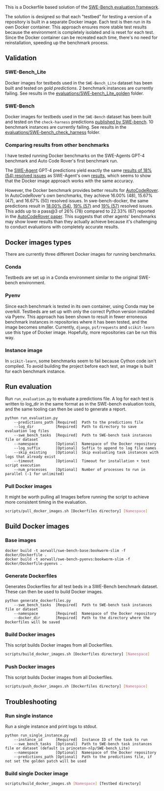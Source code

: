 This is a Dockerfile based solution of the [SWE-Bench evaluation framework](https://github.com/princeton-nlp/SWE-bench/tree/main/swebench/harness).

The solution is designed so that each "testbed" for testing a version of a repository is built in a separate Docker
image. Each test is then run in its own Docker container. This approach ensures more stable test results because the
environment is completely isolated and is reset for each test. Since the Docker container can be recreated each time,
there's no need for reinstallation, speeding up the benchmark process.

## Validation

### SWE-Bench_Lite
Docker images for testbeds used in the `SWE-Bench_Lite` dataset has been built and tested on _gold predictions_. 
2 benchmark instances are currently failing. 
See results in the [evaluations/SWE-bench_Lite_golden](https://github.com/aorwall/SWE-bench-docker/blob/main/evaluations/SWE-bench_Lite_golden) folder. 

### SWE-Bench
Docker images for testbeds used in the `SWE-Bench` dataset has been built and tested on the `check-harness` predictions
[published by SWE-bench](https://github.com/princeton-nlp/SWE-bench/tree/main/docs/20240415_eval_bug). 
10 benchmark instances are currently failing. 
See results in the [evaluations/SWE-bench_check_harness](https://github.com/aorwall/SWE-bench-docker/blob/main/evaluations/SWE-bench_Lite_golden_harness) folder.

### Comparing results from other benchmarks
I have tested running Docker benchmarks on the SWE-Agents GPT-4 benchmark and Auto Code Rover's first benchmark run.

The [SWE-Agent](https://github.com/princeton-nlp/SWE-agent) GPT-4 predictions yield exactly the same
[results of 18% (54) resolved issues](https://github.com/aorwall/SWE-bench-docker/blob/main/evaluations/20240402_sweagent_gpt4) 
as SWE-Agent's own [results](https://github.com/swe-bench/experiments/blob/main/evaluation/lite/20240402_sweagent_gpt4/results/results.json), 
which seems to show that the Docker image approach works with the same accuracy. 

However, the Docker benchmark provides better results for [AutoCodeRover](https://github.com/nus-apr/auto-code-rover). 
In AutoCodeRover's own benchmarks, they achieve 16.00% (48), 15.67% (47), and 16.67% (50) resolved issues. In 
swe-bench-docker, the same predictions result in [18.00% (54)](https://github.com/aorwall/SWE-bench-docker/blob/main/evaluations/auto-code-rover-run-1), 
[19% (57)](https://github.com/aorwall/SWE-bench-docker/blob/main/evaluations/auto-code-rover-run-2) and 
[19% (57)](https://github.com/aorwall/SWE-bench-docker/blob/main/evaluations/auto-code-rover-run-3) resolved issues. 
This adds up to a pass@3 of 26% (78) compared to 22.33% (67) reported in the [AutoCodeRover paper](https://arxiv.org/pdf/2404.05427).
This suggests that other agents' benchmarks may show lower results than they actually achieve because it's challenging
to conduct evaluations with completely accurate results.

## Docker images types
There are currently three different Docker images for running benchmarks.

### Conda
Testbeds are set up in a Conda environment similar to the original SWE-bench environment.

### Pyenv
Since each benchmark is tested in its own container, using Conda may be overkill. Testbeds are set up with only the
correct Python version installed via Pyenv. This approach has been shown to result in fewer erroneous benchmark 
instances in repositories where it has been tested, and the image becomes smaller. Currently, `django`, `psf/requests` 
and `scikit-learn` use this type of Docker image. Hopefully, more repositories can be run this way.

### Instance image
In `scikit-learn`, some benchmarks seem to fail because Cython code isn't compiled. To avoid building the project before each test, an image is built for each benchmark instance.


## Run evaluation
Run `run_evaluation.py` to evaluate a predictions file. A log for each test is written to log_dir in the same format
as in the SWE-bench evaluation tools, and the same tooling can then be used to generate a report. 

```
python run_evaluation.py 
    --predictions_path [Required]  Path to the predictions file 
    --log_dir          [Required]  Path to directory to save evaluation log files 
    --swe_bench_tasks  [Required]  Path to SWE-bench task instances file or dataset 
    --namespace        [Optional]  Namespace of the Docker repository 
    --log_suffix       [Optional]  Suffix to append to log file names
    --skip_existing    [Optional]  Skip evaluating task instances with logs that already exist
    --timeout          [Optional]  Timeout for installation + test script execution
    --num_processes    [Optional]  Number of processes to run in parallel (-1 for unlimited)
```

### Pull Docker images
It might be worth pulling all Images before running the script to achieve more consistent timing in the evaluation. 

```bash
scripts/pull_docker_images.sh [Dockerfiles directory] [Namespace]
```
## Build Docker images

### Base images
```commandline
docker build -t aorwall/swe-bench-base:bookworm-slim -f docker/Dockerfile .                                 
docker build -t aorwall/swe-bench-pyenvs:bookworm-slim -f docker/Dockerfile-pyenvs .                                 

```

### Generate Dockerfiles
Generates Dockerfiles for all test beds in a SWE-Bench benchmark dataset. These can then be used to build Docker images.

```
python generate_dockerfiles.py 
    --swe_bench_tasks  [Required]  Path to SWE-bench task instances file or dataset 
    --namespace        [Required]  Namespace of the Docker repository 
    --docker_dir       [Required]  Path to the directory where the Dockerfiles will be saved
```

### Build Docker images
This script builds Docker images from all Dockerfiles.

```bash
scripts/build_docker_images.sh [Dockerfiles directory] [Namespace]
```

### Push Docker images
This script builds Docker images from all Dockerfiles.

```bash
scripts/push_docker_images.sh [Dockerfiles directory] [Namespace]
```

## Troubleshooting

### Run single instance
Run a single instance and print logs to stdout. 

```
python run_single_instance.py 
    --instance_id      [Required]  Instance ID of the task to run
    --swe_bench_tasks  [Optional]  Path to SWE-bench task instances file or dataset (default is princeton-nlp/SWE-bench_Lite)
    --namespace        [Optional]  Namespace of the Docker repository
    --predictions_path [Optional]  Path to the predictions file, if not set the golden patch will be used
```

### Build single Docker image

```bash
scripts/build_docker_images.sh [Namespace] [Testbed directory]
```
